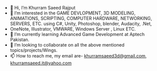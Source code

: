 - 👋 Hi, I’m Khurram Saeed Rajput
- 👀 I’m interested in the GAME DEVLOPMENT, 3D MODELING, ANIMATIONS, SCRIPTING, COMPUTER HARDWARE, NETWORKING, SERVERS, ETC. using C#, Unity, Photoshop, blender, Audacity, .Net, 
- OneNote, Illustrator, VMWARE, Windows Server , Linux ETC. 
- 🌱 I’m currently learning Advanced Game Development at Aptech Pakistan.
- 💞️ I’m looking to collaborate on all the above mentioned topics/projects/Wings.
- 📫 How to reach me, my email are- khurramsaeed3d@gmail.com, khurramsaeed.it@yahoo.com

<!---
Khurram3D/Khurram3D is a ✨ special ✨ repository because its `README.md` (this file) appears on your GitHub profile.
You can click the Preview link to take a look at your changes.
--->
